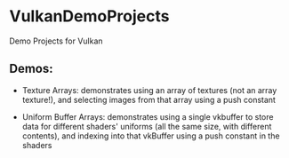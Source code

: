 # VulkanDemoProjects
Demo Projects for Vulkan 

## Demos:

* Texture Arrays: demonstrates using an array of textures (not an array texture!), and selecting images from that array using a push constant

* Uniform Buffer Arrays: demonstrates using a single vkbuffer to store data for different shaders' uniforms (all the same size, with different contents), and indexing into that vkBuffer using a push constant in the shaders
